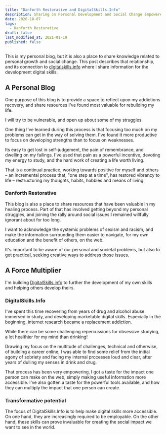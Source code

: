 ```yaml
---
title: "Danforth Restorative and DigitalSkills.Info"
description: Sharing on Personal Development and Social Change empowered by Digital Skills
date: 2020-10-07
tags:
  - Danforth Restorative
draft: false
last_modified_at: 2021-01-19
published: false
---
```


This is my personal blog, but it is also a place to share knowledge related to personal growth and social change. This post describes that relationship, and its connection to [digitalskills.info](https://digitalskills.info) where I share information for the development digital skills.

## A Personal Blog 

One purpose of this blog is to provide a space to reflect upon my addictions recovery, and share resources I've found most valuable for rebuilding my life. 

I will try to be vulnerable, and open up about some of my struggles.

One thing I've learned during this process is that focusing too much on my problems can get in the way of solving them. I've found it more productive to focus on developing strengths than to focus on weaknesses.

Its easy to get lost in self-judgement, the pain of remembrance, and dwelling on my failings. I've used that pain as a powerful incentive, devoting my energy to study, and the hard work of creating a life worth living. 

That is a continual practice, working towards positive for myself and others – an incremental process that, "one step at a time", has restored vibrancy to life – restructuring my thoughts, habits, hobbies and means of living.

### Danforth Restorative 

This blog is also a place to share resources that have been valuable in my healing process. Part of that has involved getting beyond my personal struggles, and joining the rally around social issues I remained willfully ignorant about for too long. 

I want to acknowledge the systemic problems of sexism and racism, and make the information surrounding them easier to navigate, for my own education and the benefit of others, on the web.

It's important to be aware of our personal and societal problems, but also to get practical, seeking creative ways to address those issues. 

## A Force Multiplier

I'm building [DigitalSkills.info](https://digitalskills.info) to further the development of my own skills and helping others develop theirs.

### DigitalSkills.Info

I've spent this time recovering from years of drug and alcohol abuse immersed in study, and developing marketable digital skills. Especially in the beginning, internet research became a replacement addiction. 

While there can be some challenging repercussions for obsessive studying, a lot healthier for my mind than drinking!

Drawing my focus on the multitude of challenges, technical and otherwise, of building a career online, I was able to find some relief from the initial agony of sobriety and facing my internal processes loud and clear, after years of dulling my senses in drink and drug.

That process has been very empowering, I got a taste for the impact one person can make on the web, simply making useful information more accessible. I've also gotten a taste for the powerful tools available, and how they can multiply the impact that one person can create.

### Transformative potential

The focus of DigitalSkills.Info is to help make digital skills more accessible. On one hand, they are increasingly required to be employable. On the other hand, these skills can prove invaluable for creating the social impact we want to see in the world.

